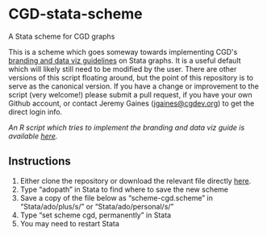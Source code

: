 # CGD-stata-scheme
A Stata scheme for CGD graphs

This is a scheme which goes someway towards implementing CGD's [branding and data viz guidelines](https://centerforglobaldevelop.sharepoint.com/:b:/r/sites/fileshare/Shared%20Documents/NDrive/Communications/CGD%20Branding%20Materials/CGD-Data-Viz-Style-Guide.pdf?csf=1&web=1&e=H081DY) on Stata graphs. It is a useful default which will likely still need to be modified by the user. There are other versions of this script floating around, but the point of this repository is to serve as the canonical version. If you have a change or improvement to the script (very welcome!) please submit a pull request, if you have your own Github account, or contact Jeremy Gaines (jgaines@cgdev.org) to get the direct login info.

*An R script which tries to implement the branding and data viz guide is available [here](https://github.com/Center-for-Global-Development/CGDRtheme).*

## Instructions

1. Either clone the repository or download the relevant file directly [here](https://github.com/Center-for-Global-Development/CGD-stata-scheme/blob/main/scheme-cgd.scheme).
2. Type “adopath” in Stata to find where to save the new scheme
3. Save a copy of the file below as “scheme-cgd.scheme” in “Stata/ado/plus/s/” or “Stata/ado/personal/s/”
4. Type “set scheme cgd, permanently” in Stata
5. You may need to restart Stata
